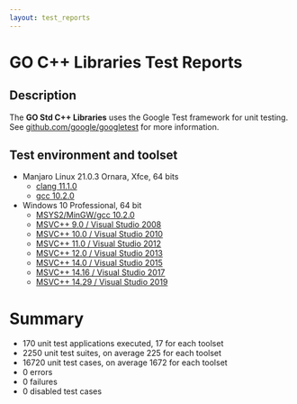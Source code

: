 ```yaml
---
layout: test_reports
---
```


# GO C++ Libraries Test Reports

## Description

The **GO Std C++ Libraries** uses the Google Test framework for unit testing.
See [github.com/google/googletest](https://github.com/google/googletest) for
more information.

## Test environment and toolset

* Manjaro Linux 21.0.3 Ornara, Xfce, 64 bits
  * [clang 11.1.0](./linux_clang/unit_tests.html)
  * [gcc 10.2.0](./linux_gcc/unit_tests.html)
* Windows 10 Professional, 64 bit
  * [MSYS2/MinGW/gcc 10.2.0](./windows_gcc/unit_tests.html)
  * [MSVC++ 9.0 / Visual Studio 2008](./windows_msvc90/unit_tests.html)
  * [MSVC++ 10.0 / Visual Studio 2010](./windows_msvc100/unit_tests.html)
  * [MSVC++ 11.0 / Visual Studio 2012](./windows_msvc110/unit_tests.html)
  * [MSVC++ 12.0 / Visual Studio 2013](./windows_msvc120/unit_tests.html)
  * [MSVC++ 14.0 / Visual Studio 2015](./windows_msvc140/unit_tests.html)
  * [MSVC++ 14.16 / Visual Studio 2017](./windows_msvc141/unit_tests.html)
  * [MSVC++ 14.29 / Visual Studio 2019](./windows_msvc142/unit_tests.html)

# Summary

* 170 unit test applications executed, 17 for each toolset
* 2250 unit test suites, on average 225 for each toolset
* 16720 unit test cases, on average 1672 for each toolset
* 0 errors
* 0 failures
* 0 disabled test cases

